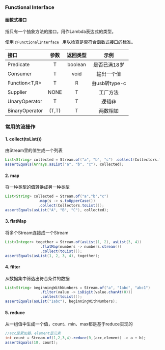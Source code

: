
### Functional Interface

#### 函数式接口
指只有一个抽象方法的接口，用作Lambda表达式的类型。

使用 `@FunctionalInterface ` 用以检查是否符合函数式接口的标准。

| 接口              | 参数  | 返回类型 |     示例      |
| :---------------- | :---: | :------: | :-----------: |
| Predicate<T>      |   T   | boolean  | 是否已满18岁  |
| Consumer<T>       |   T   |   void   |  输出一个值   |
| Function<T,R>     |   T   |    R     | 由usb转type-c |
| Supplier<T>       | NONE  |    T     |   工厂方法    |
| UnaryOperator<T>  |   T   |    T     |    逻辑非     |
| BinaryOperator<T> | (T,T) |    T     |   两数相加    |

### 常用的流操作

#### 1. collect(toList()) 

由Stream里的值生成一个列表

``` java
List<String> collected = Stream.of("a", "b", "c") .collect(Collectors.toList()); 
assertEquals(Arrays.asList("a", "b", "c"), collected);  
```

#### 2. map

将一种类型的值转换成另一种类型

```java
List<String> collected = Stream.of("a","b","c")
               .map(s -> s.toUpperCase())
               .collect(Collectors.toList());
assertEquals(asList("A", "B", "C"), collected);

```

#### 3. flatMap

将多个Stream连接成一个Stream

```java
List<Integer> together = Stream.of(asList(1, 2), asList(3, 4))
                .flatMap(numbers -> numbers.stream())
                .collect(toList());
assertEquals(asList(1, 2, 3, 4), together);
```



#### 4. filter

从数据集中筛选出符合条件的数据

```java
List<String> beginningWithNumbers = Stream.of("a", "1abc", "abc1")
                .filter(value -> isDigit(value.charAt(0)))
                .collect(toList());
assertEquals(asList("1abc"), beginningWithNumbers);
```

####  5. reduce

从一组值中生成一个值，count、min、max都是基于reduce实现的

```java
//acc是累加器，element是元素
int count = Stream.of(1,2,3,4).reduce(0,(acc,element) -> a + b);
assertEquals(10, count);
```



 
